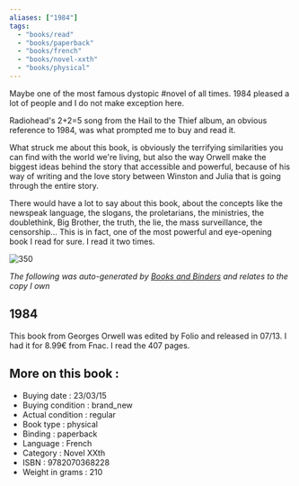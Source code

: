 ```yaml
---
aliases: ["1984"] 
tags: 
  - "books/read" 
  - "books/paperback" 
  - "books/french"
  - "books/novel-xxth"
  - "books/physical"
---
```


Maybe one of the most famous dystopic #novel of all times. 1984 pleased a lot of people and I do not make exception here. 

Radiohead's 2+2=5 song from the Hail to the Thief album, an obvious reference to 1984, was what prompted me to buy and read it. 

What struck me about this book, is obviously the terrifying similarities you can find with the world we're living, but also the way Orwell make the biggest ideas behind the story that accessible and powerful, because of his way of writing and the love story between Winston and Julia that is going through the entire story. 

There would have a lot to say about this book, about the concepts like the newspeak language,  the slogans, the proletarians, the ministries, the doublethink, Big Brother, the truth, the lie, the mass surveillance, the censorship... This is in fact, one of the most powerful and eye-opening book I read for sure. I read it two times. 

![350](life_changing_books_1984.jpg)

_The following was auto-generated by [Books and Binders](Books%20and%20Binders.md) and relates to the copy I own_
## 1984
This book from Georges Orwell was edited by Folio and released in 07/13. I had it for 8.99€ from Fnac. I read the 407 pages.

## More on this book :
- Buying date : 23/03/15
- Buying condition : brand_new
- Actual condition : regular
- Book type : physical
- Binding : paperback
- Language : French
- Category : Novel XXth
- ISBN : 9782070368228
- Weight in grams : 210